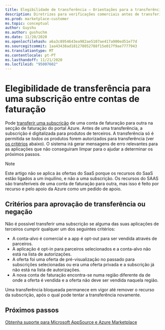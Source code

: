```yaml
---
title: Elegibilidade de transferência – Orientações para a transferência de uma subscrição entre contas de faturação, Azure Marketplace
description: Diretrizes para verificações comerciais antes de transferir uma subscrição entre contas de faturação no portal Azure.
ms.prod: marketplace-customer
ms.topic: conceptual
author: Guyshu
ms.author: gushuchm
ms.date: 11/20/2020
ms.openlocfilehash: a6a3c8954643ea982ae5107ae417a900ed51e77d
ms.sourcegitcommit: 1aa43438ad181278052788f15e017f9ae7777943
ms.translationtype: MT
ms.contentlocale: pt-PT
ms.lasthandoff: 11/21/2020
ms.locfileid: "95007602"
---
```

# <a name="transfer-eligibility-for-a-subscription-between-billing-accounts"></a>Elegibilidade de transferência para uma subscrição entre contas de faturação

Pode [transferir uma subscrição](/azure/cost-management-billing/understand/subscription-transfer) de uma conta de faturação para outra na secção de faturação do portal Azure. Antes de uma transferência, a subscrição é digitalizada para produtos de terceiros. A transferência só é permitida se *todos os* produtos forem autorizados para transferência (ver [os critérios](#criteria-for-transfer-approval-or-denial) abaixo). O sistema irá gerar mensagens de erro relevantes para as aplicações que não conseguiram limpar para o ajudar a determinar os próximos passos.

> [!NOTE]
> Este artigo não se aplica às ofertas do SaaS porque os recursos do SaaS estão ligados a um inquilino, e não a uma subscrição. Os recursos do SAAS são transferíveis de uma conta de faturação para outra, mas isso é feito por recurso e pelo apoio da Azure como um pedido de apoio.

## <a name="criteria-for-transfer-approval-or-denial"></a>Critérios para aprovação de transferência ou negação

Não é possível transferir uma subscrição se alguma das suas aplicações de terceiros cumprir qualquer um dos seguintes critérios:

- A conta-alvo é comercial e a app é opt-out para ser vendida através de parceiros.
- A aplicação é opt-in para parceiros selecionados e a conta-alvo não está na lista de autorizações.
- A oferta foi uma oferta de pré-visualização no passado para subscrições selecionadas ou era uma oferta privada e a subscrição já não está na lista de autorizações.
- A nova conta de faturação encontra-se numa região diferente da de onde a oferta é vendida e a oferta não deve ser vendida naquela região.

Uma transferência bloqueada permanece em vigor até remover o recurso da subscrição, após o qual pode tentar a transferência novamente.

## <a name="next-steps"></a>Próximos passos

[Obtenha suporte para Microsoft AppSource e Azure Marketplace](get-support.md)

